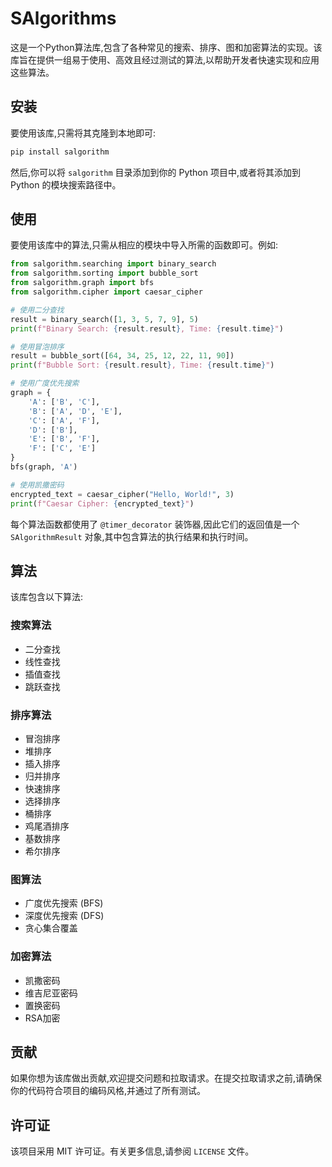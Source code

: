 # SAlgorithms

这是一个Python算法库,包含了各种常见的搜索、排序、图和加密算法的实现。该库旨在提供一组易于使用、高效且经过测试的算法,以帮助开发者快速实现和应用这些算法。

## 安装

要使用该库,只需将其克隆到本地即可:

```bash
pip install salgorithm
```

然后,你可以将 `salgorithm` 目录添加到你的 Python 项目中,或者将其添加到 Python 的模块搜索路径中。

## 使用

要使用该库中的算法,只需从相应的模块中导入所需的函数即可。例如:

```python
from salgorithm.searching import binary_search
from salgorithm.sorting import bubble_sort
from salgorithm.graph import bfs
from salgorithm.cipher import caesar_cipher

# 使用二分查找
result = binary_search([1, 3, 5, 7, 9], 5)
print(f"Binary Search: {result.result}, Time: {result.time}")

# 使用冒泡排序
result = bubble_sort([64, 34, 25, 12, 22, 11, 90])
print(f"Bubble Sort: {result.result}, Time: {result.time}")

# 使用广度优先搜索
graph = {
    'A': ['B', 'C'],
    'B': ['A', 'D', 'E'],
    'C': ['A', 'F'],
    'D': ['B'],
    'E': ['B', 'F'],
    'F': ['C', 'E']
}
bfs(graph, 'A')

# 使用凯撒密码
encrypted_text = caesar_cipher("Hello, World!", 3)
print(f"Caesar Cipher: {encrypted_text}")
```

每个算法函数都使用了 `@timer_decorator` 装饰器,因此它们的返回值是一个 `SAlgorithmResult` 对象,其中包含算法的执行结果和执行时间。

## 算法

该库包含以下算法:

### 搜索算法
- 二分查找
- 线性查找
- 插值查找
- 跳跃查找

### 排序算法
- 冒泡排序
- 堆排序
- 插入排序
- 归并排序
- 快速排序
- 选择排序
- 桶排序
- 鸡尾酒排序
- 基数排序
- 希尔排序

### 图算法
- 广度优先搜索 (BFS)
- 深度优先搜索 (DFS)
- 贪心集合覆盖

### 加密算法
- 凯撒密码
- 维吉尼亚密码
- 置换密码
- RSA加密

## 贡献

如果你想为该库做出贡献,欢迎提交问题和拉取请求。在提交拉取请求之前,请确保你的代码符合项目的编码风格,并通过了所有测试。

## 许可证

该项目采用 MIT 许可证。有关更多信息,请参阅 `LICENSE` 文件。